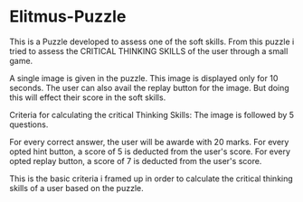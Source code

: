 # Elitmus-Puzzle

This is a Puzzle developed to assess one of the soft skills.
From this puzzle i tried to assess the CRITICAL THINKING SKILLS of the user through a small game.

A single image is given in the puzzle. This image is displayed only for 10 seconds.
The user can also avail the replay button for the image. But doing this will effect their score in the soft skills. 


Criteria for calculating the critical Thinking Skills:
The image is followed by 5 questions.

For every correct answer, the user will be awarde with 20 marks.
For every opted hint button, a score of 5 is deducted from the user's score.
For every opted replay button, a score of 7 is deducted from the user's score.


This is the basic criteria i framed up in order to calculate the critical thinking skills of a user based on the puzzle.

